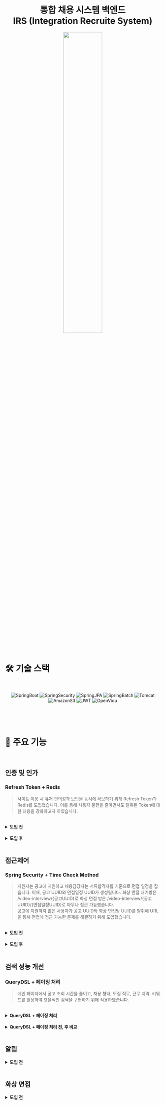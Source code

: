 <h1 align="center">통합 채용 시스템 백엔드<br>
	IRS (Integration Recruite System) </h1>
<div align="center">
  <img src="https://github.com/user-attachments/assets/a2d10980-8f3c-4d47-b015-37429120b350" style="width: 50%">
</div>
<br><br><br>



# 🛠 기술 스택
<br>
<div align=center>
  
![SpringBoot](https://img.shields.io/badge/SpringBoot-6DB33F?style=flat&logo=SpringBoot&logoColor=white)
![SpringSecurity](https://img.shields.io/badge/SpringSecurity-6DB33F?style=flat&logo=springsecurity&logoColor=white)
![SpringJPA](https://img.shields.io/badge/SpringJPA-6DB33F?style=flat&logo=spring&logoColor=white)
![SpringBatch](https://img.shields.io/badge/SpringBatch-6DB33F?style=flat&logo=spring&logoColor=white)
![Tomcat](https://img.shields.io/badge/Tomcat-F8DC75?style=flat&logo=apachetomcat&logoColor=black)
![AmazonS3](https://img.shields.io/badge/AmazonS3-569A31?style=flat&logo=amazons3&logoColor=white)
![JWT](https://img.shields.io/badge/JWT-black?style=flat&logo=jsonwebtokens&logoColor=white)
![OpenVidu](https://img.shields.io/badge/openVidu-FF3D00?style=flat&logo=webrtc&logoColor=white)
</div>
<br><br><br>



# 🚗 주요 기능
<br>

## 인증 및 인가
### Refresh Token + Redis

> 사이트 이용 시 유저 편의성과 보안을 동시에 확보하기 위해 Refresh Token과 Redis를 도입했습니다. 이를 통해 사용자 불편을 줄이면서도 탈취된 Token에 대한 대응을 강화하고자 하였습니다.
<br>
<details>
	<summary><b>도입 전</b></summary>
	<br>
	➡ Access Token 시나리오
	<ul>
		<li>Access Token만을 사용하여 인증을 진행한다.</li>
		<li>Access Token이 만료되면 사용자는 다시 로그인해야 한다.</li>
		<li>유효기간이 짧아야 보안에 유리하지만, 너무 짧을 경우 서비스 이용 중 빈번한 로그인이 발생하는 문제점이 있다.</li>
		<li>Access Token이 탈취될 경우, 만료되기 전까지는 악의적인 사용자가 이를 사용할 수 있는 위험이 있다.</li>
	</ul>
	<br>
	👎 문제점
	<ul>
		<li>사용자 불편 증가</li>
		<li>보안 취약성(탈취 시 문제)</li>
		<li>짧은 유효기간으로 인한 잦은 로그인</li>
	</ul>
</details>
<br>
<details>
	<summary><b>도입 후</b></summary>
	<br>
	➡ Token 저장방식
	<ul>
		<li>Refresh Token은 Redis에 저장되어 관리되며, Refresh Token Rotation(RTR)을 통해 Access Token 만료 시 Access Token과 Refresh Token 모두 재발급한다.</li>
		<li>Redis에 유저 email을 Key로 설정하여 하나의 사용자에 대해 하나의 Refresh Token만 존재하도록 한다.</li>
		<li>Refresh Token의 저장 구조: "key: value = userEmail: refresh token"</li>
	</ul>
	<br>
	➡ Refresh Token 시나리오
	<ul>
		<li>정상 유저의 경우, Refresh Token을 사용하여 Redis에서 사용자 정보를 조회하고, 해당 정보와 클라이언트의 쿠키의 Token을 비교해서 정당한 사용자인지를 확인한다.</li>
		<li>만약 탈취범이 먼저 Access Token을 탈취하여 aToken과 rToken을 재발급 받아 redis의 rToken도 변경됐다면, 정상 사용자가 api요청 시에 쿠키의 rToken과 Redis에 저장된 rToken이 불일치하여 탈취로 간주하고 로그아웃 처리하게 된다.</li>
		<li>이메일을 키로 사용했기 때문에 탈취한 Refresh Token으로 정상 유저보다 먼저 Access Token을 재발급 받는 경우와 (토큰 탈취된 경우) 한 명의 사용자에 여러 refresh token 값이 저장되는 경우도 해결할 수 있다.</li>
	</ul>
	<br>
	👍 개선점
	<ul>
		<li>사용자 경험 개선(로그인 빈도 감소)</li>
		<li>보안 강화(Refresh Token Rotation)</li>
		<li>Redis를 통한 Token 관리)</li>
		<li>악의적인 재발급 방지 및 침투를 인지하여 탈취 시 대응 가능</li>
	</ul>
</details>

<br>

## 접근제어
### Spring Security + Time Check Method

> 지원자는 공고에 지원하고 채용담당자는 서류합격자를 기준으로 면접 일정을 잡습니다. 이때, 공고 UUID와 면접일정 UUID가 생성됩니다.
> 화상 면접 대기방은 /video-interview/{공고UUID}로 화상 면접 방은 /video-interview/{공고UUID}/{면접일정UUID}로 아무나 접근 가능했습니다.<br>
> 공고에 지원하지 않은 사용자가 공고 UUID와 화상 면접방 UUID를 탈취해 URL을 통해 면접에 접근 가능한 문제를 해결하기 위해 도입했습니다.
<br>
<details>
	<summary><b>도입 전</b></summary>
	<br>
	➡ 화상 면접 접근 시나리오
	<ul>
		<li>화상 면접 대기방에 접근: 공고 UUID만 있으면 공고에 지원하지 않은 지원자도 ~/video-interview/{공고UUID}를 입력해 접근 가능</li>
		<li>화상 면접 방에 접근: 공고 UUID 및 면접 일정 UUID만 있으면 면접 일정이 잡히지 않은 지원자도 면접방에 ~/video-interview/{공고UUID}/{면접일정UUID}를 입력해 접근 가능<</li>
	</ul>
	<br>
	👎 문제점
	<ul>
		<li>공고에 지원하지않은 지원자나 면접 일정에 속하지 않는 제3자의 접근 가능성</li>
		<li>위의 이유로 인한 면접관인척 지원자들의 지원서를 열람 및 평가 가능성 및 대리 면접 가능성</li>
	</ul>
</details>
<br>
<details>
	<summary><b>도입 후</b></summary>
	<br>
	➡ 화상 면접 대기방에 접근
	<ul>
		<li>스프링 시큐리티의 접근제어를 통해 InterviewPaticipate 테이블을 조회해 권한을 확인하는 함수</li>
		<li>공고 UUID 및 면접 일정 UUID가 지원자에게 있다면 접근을 허용</li>
		<li>공고 UUID 및 면접 일정 UUID가 지원자에게 없다면 접근을 거부</li>
		<br><img src="https://github.com/user-attachments/assets/c525fa29-a5c1-4dde-9ef4-49c28a1983ad">
	</ul>
 	➡ 화상 면접 방에 접근
	<ul>
		<li>화상 면접 방에 참가할 수 있는 Session-Token 발행시 시간대 확인 함수를 통해 면접참여 및 면접스케줄 테이블을 조회해 면접 접속 시간을 확인</li>
		<li>서버시간과 확인한 값을 비교해 3분전에 접속 가능하게 만든 함수</li>
		<br><img src="https://github.com/user-attachments/assets/498cdc58-01e9-47a3-a1b1-4d56a8e261e0">
	</ul>
	<br>
	👍 개선점
	<ul>
		<li>코드 단에서 접근제어 함수의 DB 조회가 많이 발생</li>
		<li>시간대 접근제어 부분은 서비스 단에서 시행됨, 스프링 시큐리티가 이를 위임해야함</li>
	</ul>
</details>

<br>

## 검색 성능 개선
### QueryDSL + 페이징 처리
> 메인 페이지에서 공고 조회 시간을 줄이고, 채용 형태, 모집 직무, 근무 지역, 키워드를 활용하여 효율적인 검색을 구현하기 위해 적용하였습니다.
<br>
<details>
	<summary><b>QueryDSL + 페이징 처리</b></summary>
	<br>
	➡ QueryDSL
	<ul>
		<li>QueryDSLJPQL을 Java 코드로 작성할 수 있도록 하는 라이브러리</li>
		<li>자바 코드로 쿼리를 작성함으로 컴파일 시점에 에러를 잡을 수 있다.</li>
		<li>복잡한 동적 쿼리를 쉽게 다룰 수 있다.</li>
	</ul>
	➡ 페이징 처리
	<ul>
		<li>데이터를 일정한 크기로 나누어 출력하는 방법</li>
		<li>대량의 데이터를 효율적으로 처리</li>
		<li>사용자 경험 개선</li>
	</ul>
</details>
<br>
<details>
	<summary><b>QueryDSL + 페이징 처리 전, 후 비교</b></summary>
	<br>
	🎒 QueryDSL + 페이징 적용 전 → 37.26 s
	<br>
	<img src="https://github.com/user-attachments/assets/18d14fa1-3eb6-4584-8634-f7de41350569">
	<br><br>
	🔅 QueryDSL + 페이징 적용 후 → 1.534 s 
	<br>
	<img src="https://github.com/user-attachments/assets/c75d1a91-975e-4dd9-99e8-2c8e32aa2c28">
</details>

<br>

## 알림
<details>
	<summary><b>도입 전</b></summary>
	<br>
	➡ 
	<ul>
		<li></li>

	</ul>
	<br>
	👎 문제점
	<ul>
		<li></li>
		<li></li>
		<li></li>
	</ul>
</details>

<br>

## 화상 면접
<details>
	<summary><b>도입 전</b></summary>
	<br>
	➡ 
	<ul>
		<li></li>

	</ul>
	<br>
	👎 문제점
	<ul>
		<li></li>
		<li></li>
		<li></li>
	</ul>
</details>
